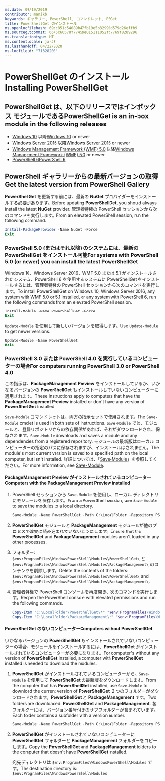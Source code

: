 ```yaml
---
ms.date: 09/19/2019
contributor: manikb
keywords: ギャラリー, PowerShell, コマンドレット, PSGet
title: PowerShellGet のインストール
ms.openlocfilehash: 69dc851c54089b47fb19e5b32990d579d26effb9
ms.sourcegitcommit: 6545c60578f7745be015111052fd7769f8289296
ms.translationtype: HT
ms.contentlocale: ja-JP
ms.lasthandoff: 04/22/2020
ms.locfileid: "71328203"
---
```

# <a name="installing-powershellget"></a><span data-ttu-id="21d08-103">PowerShellGet のインストール</span><span class="sxs-lookup"><span data-stu-id="21d08-103">Installing PowerShellGet</span></span>

## <a name="powershellget-is-an-in-box-module-in-the-following-releases"></a><span data-ttu-id="21d08-104">PowerShellGet は、以下のリリースではインボックス モジュールである</span><span class="sxs-lookup"><span data-stu-id="21d08-104">PowerShellGet is an in-box module in the following releases</span></span>

- <span data-ttu-id="21d08-105">[Windows 10](https://www.microsoft.com/windows) 以降</span><span class="sxs-lookup"><span data-stu-id="21d08-105">[Windows 10](https://www.microsoft.com/windows) or newer</span></span>
- <span data-ttu-id="21d08-106">[Windows Server 2016](/windows-server/windows-server) 以降</span><span class="sxs-lookup"><span data-stu-id="21d08-106">[Windows Server 2016](/windows-server/windows-server) or newer</span></span>
- <span data-ttu-id="21d08-107">[Windows Management Framework (WMF) 5.0](https://www.microsoft.com/download/details.aspx?id=50395) 以降</span><span class="sxs-lookup"><span data-stu-id="21d08-107">[Windows Management Framework (WMF) 5.0](https://www.microsoft.com/download/details.aspx?id=50395) or newer</span></span>
- [<span data-ttu-id="21d08-108">PowerShell 6</span><span class="sxs-lookup"><span data-stu-id="21d08-108">PowerShell 6</span></span>](https://github.com/PowerShell/PowerShell/releases)

## <a name="get-the-latest-version-from-powershell-gallery"></a><span data-ttu-id="21d08-109">PowerShell ギャラリーからの最新バージョンの取得</span><span class="sxs-lookup"><span data-stu-id="21d08-109">Get the latest version from PowerShell Gallery</span></span>

<span data-ttu-id="21d08-110">**PowerShellGet** を更新する前には、最新の **NuGet** プロバイダーをインストールする必要があります。</span><span class="sxs-lookup"><span data-stu-id="21d08-110">Before updating **PowerShellGet**, you should always install the latest **NuGet** provider.</span></span> <span data-ttu-id="21d08-111">管理者特権の PowerShell セッションから次のコマンドを実行します。</span><span class="sxs-lookup"><span data-stu-id="21d08-111">From an elevated PowerShell session, run the following command.</span></span>

```powershell
Install-PackageProvider -Name NuGet -Force
Exit
```

### <a name="for-systems-with-powershell-50-or-newer-you-can-install-the-latest-powershellget"></a><span data-ttu-id="21d08-112">PowerShell 5.0 (またはそれ以降) のシステムには、最新の PowerShellGet をインストール可能</span><span class="sxs-lookup"><span data-stu-id="21d08-112">For systems with PowerShell 5.0 (or newer) you can install the latest PowerShellGet</span></span>

<span data-ttu-id="21d08-113">Windows 10、Windows Server 2016、WMF 5.0 または 5.1 がインストールされたシステム、PowerShell 6 を使用するシステムに PowerShellGet をインストールするには、管理者特権の PowerShell セッションから次のコマンドを実行します。</span><span class="sxs-lookup"><span data-stu-id="21d08-113">To install PowerShellGet on Windows 10, Windows Server 2016, any system with WMF 5.0 or 5.1 installed, or any system with PowerShell 6, run the following commands from an elevated PowerShell session.</span></span>

```powershell
Install-Module -Name PowerShellGet -Force
Exit
```

<span data-ttu-id="21d08-114">`Update-Module` を使用して新しいバージョンを取得します。</span><span class="sxs-lookup"><span data-stu-id="21d08-114">Use `Update-Module` to get newer versions.</span></span>

```powershell
Update-Module -Name PowerShellGet
Exit
```

### <a name="for-computers-running-powershell-30-or-powershell-40"></a><span data-ttu-id="21d08-115">PowerShell 3.0 または PowerShell 4.0 を実行しているコンピューターの場合</span><span class="sxs-lookup"><span data-stu-id="21d08-115">For computers running PowerShell 3.0 or PowerShell 4.0</span></span>

<span data-ttu-id="21d08-116">この指示は、**PackageManagement Preview** をインストールしているか、いかなるバージョンの **PowerShellGet** もインストールしていないコンピューターに適用されます。</span><span class="sxs-lookup"><span data-stu-id="21d08-116">These instructions apply to computers that have the **PackageManagement Preview** installed or don't have any version of **PowerShellGet** installed.</span></span>

<span data-ttu-id="21d08-117">`Save-Module` コマンドレットは、両方の指示セットで使用されます。</span><span class="sxs-lookup"><span data-stu-id="21d08-117">The `Save-Module` cmdlet is used in both sets of instructions.</span></span> <span data-ttu-id="21d08-118">`Save-Module` では、モジュールと、登録リポジトリからの依存関係があれば、それがダウンロードされ、保存されます。</span><span class="sxs-lookup"><span data-stu-id="21d08-118">`Save-Module` downloads and saves a module and any dependencies from a registered repository.</span></span> <span data-ttu-id="21d08-119">モジュールの最新版はローカル コンピューターの指定のパスに保存されますが、インストールはされません。</span><span class="sxs-lookup"><span data-stu-id="21d08-119">The module's most current version is saved to a specified path on the local computer, but isn't installed.</span></span> <span data-ttu-id="21d08-120">詳細については、「[Save-Module](/powershell/module/PowershellGet/Save-Module)」を参照してください。</span><span class="sxs-lookup"><span data-stu-id="21d08-120">For more information, see [Save-Module](/powershell/module/PowershellGet/Save-Module).</span></span>

#### <a name="computers-with-the-packagemanagement-preview-installed"></a><span data-ttu-id="21d08-121">PackageManagement Preview がインストールされているコンピューター</span><span class="sxs-lookup"><span data-stu-id="21d08-121">Computers with the PackageManagement Preview installed</span></span>

1. <span data-ttu-id="21d08-122">PowerShell セッションから `Save-Module` を使用し、ローカル ディレクトリにモジュールを保存します。</span><span class="sxs-lookup"><span data-stu-id="21d08-122">From a PowerShell session, use `Save-Module` to save the modules to a local directory.</span></span>

   ```powershell
   Save-Module -Name PowerShellGet -Path C:\LocalFolder -Repository PSGallery
   ```

1. <span data-ttu-id="21d08-123">**PowerShellGet** モジュールと **PackageManagement** モジュールが他のプロセスで確実に読み込まれていないようにします。</span><span class="sxs-lookup"><span data-stu-id="21d08-123">Ensure that the **PowerShellGet** and **PackageManagement** modules aren't loaded in any other processes.</span></span>
1. <span data-ttu-id="21d08-124">フォルダー: `$env:ProgramFiles\WindowsPowerShell\Modules\PowerShellGet\` と `$env:ProgramFiles\WindowsPowerShell\Modules\PackageManagement\` のコンテンツを削除します。</span><span class="sxs-lookup"><span data-stu-id="21d08-124">Delete the contents of the folders: `$env:ProgramFiles\WindowsPowerShell\Modules\PowerShellGet\` and `$env:ProgramFiles\WindowsPowerShell\Modules\PackageManagement\`.</span></span>
1. <span data-ttu-id="21d08-125">管理者特権で PowerShell コンソールを再度開き、次のコマンドを実行します。</span><span class="sxs-lookup"><span data-stu-id="21d08-125">Reopen the PowerShell console with elevated permissions and run the following commands.</span></span>

   ```powershell
   Copy-Item "C:\LocalFolder\PowerShellGet\*" "$env:ProgramFiles\WindowsPowerShell\Modules\PowerShellGet\" -Recurse -Force
   Copy-Item "C:\LocalFolder\PackageManagement\*" "$env:ProgramFiles\WindowsPowerShell\Modules\PackageManagement\" -Recurse -Force
   ```

#### <a name="computers-without-powershellget"></a><span data-ttu-id="21d08-126">PowerShellGet のないコンピューター</span><span class="sxs-lookup"><span data-stu-id="21d08-126">Computers without PowerShellGet</span></span>

<span data-ttu-id="21d08-127">いかなるバージョンの **PowerShellGet** もインストールされていないコンピューターの場合、モジュールをインストールするには、**PowerShellGet** がインストールされているコンピューターが必要になります。</span><span class="sxs-lookup"><span data-stu-id="21d08-127">For computer's without any version of **PowerShellGet** installed, a computer with **PowerShellGet** installed is needed to download the modules.</span></span>

1. <span data-ttu-id="21d08-128">**PowerShellGet** がインストールされているコンピューターから、`Save-Module` を使用して **PowerShellGet** の最新版をダウンロードします。</span><span class="sxs-lookup"><span data-stu-id="21d08-128">From the computer that has **PowerShellGet** installed, use `Save-Module` to download the current version of **PowerShellGet**.</span></span> <span data-ttu-id="21d08-129">2 つのフォルダーがダウンロードされます。**PowerShellGet** と **PackageManagement** です。</span><span class="sxs-lookup"><span data-stu-id="21d08-129">Two folders are downloaded: **PowerShellGet** and **PackageManagement**.</span></span> <span data-ttu-id="21d08-130">各フォルダーには、バージョン番号付きのサブフォルダーが含まれています。</span><span class="sxs-lookup"><span data-stu-id="21d08-130">Each folder contains a subfolder with a version number.</span></span>

   ```powershell
   Save-Module -Name PowerShellGet -Path C:\LocalFolder -Repository PSGallery
   ```

1. <span data-ttu-id="21d08-131">**PowerShellGet** がインストールされていないコンピューターに **PowerShellGet** フォルダーと **PackageManagement** フォルダーをコピーします。</span><span class="sxs-lookup"><span data-stu-id="21d08-131">Copy the **PowerShellGet** and **PackageManagement** folders to the computer that doesn't have **PowerShellGet** installed.</span></span>

   <span data-ttu-id="21d08-132">宛先ディレクトリは `$env:ProgramFiles\WindowsPowerShell\Modules` です。</span><span class="sxs-lookup"><span data-stu-id="21d08-132">The destination directory is: `$env:ProgramFiles\WindowsPowerShell\Modules`</span></span>

